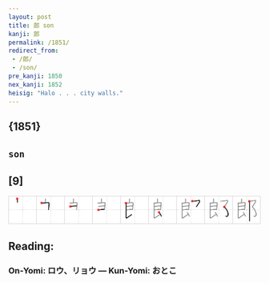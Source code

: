 ```yaml
---
layout: post
title: 郎 son
kanji: 郎
permalink: /1851/
redirect_from:
 - /郎/
 - /son/
pre_kanji: 1850
nex_kanji: 1852
heisig: "Halo . . . city walls."
---
```


## {1851}

## `son`

## [9]

<div class="stroke"><img src="../images/E9838E.png" /></div>

## Reading:

### On-Yomi: ロウ、リョウ &mdash; Kun-Yomi: おとこ
